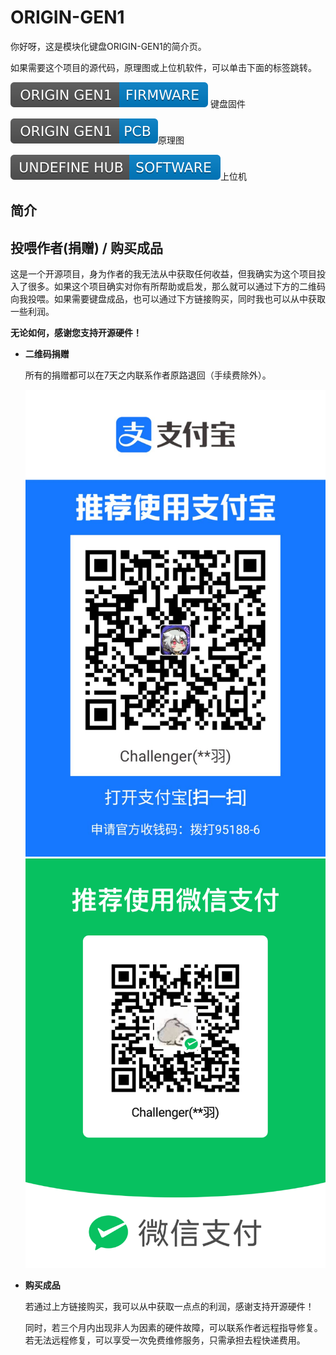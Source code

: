 # ORIGIN-GEN1

你好呀，这是模块化键盘ORIGIN-GEN1的简介页。

如果需要这个项目的源代码，原理图或上位机软件，可以单击下面的标签跳转。

[![ORIGIN GEN1 FIRMWARE](./README.assets/FirmwareLabel.svg)](https://github.com/Challenger-0/ORIGIN-GEN1-KeyboardFirmware) 键盘固件

[![ORIGIN GEN1 PCB](./README.assets/PCBLabel.svg)](https://github.com/Challenger-0/ORIGIN-GEN1-PCB)原理图

[![UNDEFINE HUB](./README.assets/SoftwareLabel.svg)](https://github.com/Challenger-0/ORIGIN-GEN1-KeyboardFirmware)上位机



## 简介

## 投喂作者(捐赠) / 购买成品

这是一个开源项目，身为作者的我无法从中获取任何收益，但我确实为这个项目投入了很多。如果这个项目确实对你有所帮助或启发，那么就可以通过下方的二维码向我投喂。如果需要键盘成品，也可以通过下方链接购买，同时我也可以从中获取一些利润。

**无论如何，感谢您支持开源硬件！**

- **二维码捐赠**

  所有的捐赠都可以在7天之内联系作者原路退回（手续费除外）。

  ![1676903631547](./README.assets/1676903631547.jpg)![image-20230220223642646](./README.assets/image-20230220223642646.png)

- **购买成品**

  若通过上方链接购买，我可以从中获取一点点的利润，感谢支持开源硬件！

  同时，若三个月内出现非人为因素的硬件故障，可以联系作者远程指导修复。若无法远程修复，可以享受一次免费维修服务，只需承担去程快递费用。
